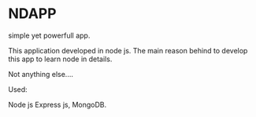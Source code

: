 NDAPP
=====

simple yet powerfull app.


This application developed in node js. The main reason behind to develop this app to learn node in details.

Not anything else....


Used:

Node js
Express js,
MongoDB.
 
